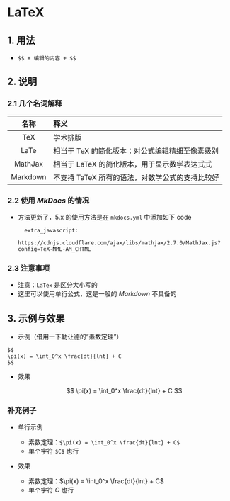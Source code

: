 # LaTeX

## 1. 用法

- `$$ + 编辑的内容 + $$`

## 2. 说明

### 2.1 几个名词解释

| 名称 | 释义 |
| :---: | :--- |
| TeX | 学术排版 |
| LaTe | 相当于 TeX 的简化版本；对公式编辑精细至像素级别 |
| MathJax | 相当于 LaTeX 的简化版本，用于显示数学表达式式 |
| Markdown | 不支持 TaTeX 所有的语法，对数学公式的支持比较好 |

### 2.2 使用 *MkDocs* 的情况

- 方法更新了，5.x 的使用方法是在 `mkdocs.yml` 中添加如下 code

        extra_javascript:
            - https://cdnjs.cloudflare.com/ajax/libs/mathjax/2.7.0/MathJax.js?config=TeX-MML-AM_CHTML

### 2.3 注意事项

- 注意：`LaTex` 是区分大小写的
- 这里可以使用单行公式，这是一般的 *Markdown* 不具备的

## 3. 示例与效果

- 示例（借用一下勒让德的“素数定理”）

```
$$
\pi(x) = \int_0^x \frac{dt}{lnt} + C
$$
```

- 效果

    $$
    \pi(x) = \int_0^x \frac{dt}{lnt} + C
    $$

### 补充例子

- 单行示例
    - 素数定理：`$\pi(x) = \int_0^x \frac{dt}{lnt} + C$`
    - 单个字符 `$C$` 也行

- 效果
    - 素数定理：$\pi(x) = \int_0^x \frac{dt}{lnt} + C$
    - 单个字符 $C$ 也行
